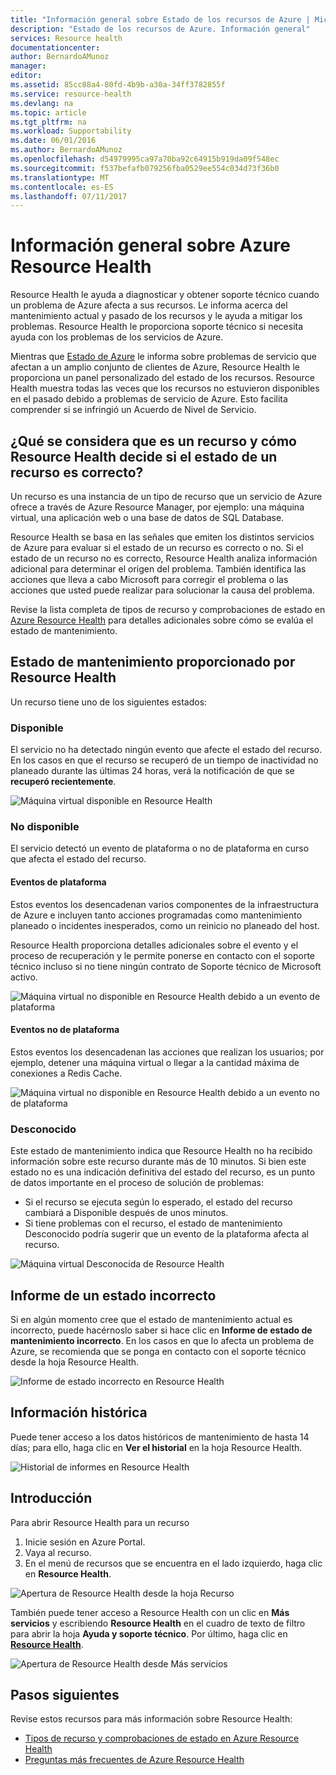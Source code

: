 ```yaml
---
title: "Información general sobre Estado de los recursos de Azure | Microsoft Docs"
description: "Estado de los recursos de Azure. Información general"
services: Resource health
documentationcenter: 
author: BernardoAMunoz
manager: 
editor: 
ms.assetid: 85cc88a4-80fd-4b9b-a30a-34ff3782855f
ms.service: resource-health
ms.devlang: na
ms.topic: article
ms.tgt_pltfrm: na
ms.workload: Supportability
ms.date: 06/01/2016
ms.author: BernardoAMunoz
ms.openlocfilehash: d54979995ca97a70ba92c64915b919da09f548ec
ms.sourcegitcommit: f537befafb079256fba0529ee554c034d73f36b0
ms.translationtype: MT
ms.contentlocale: es-ES
ms.lasthandoff: 07/11/2017
---
```

# <a name="azure-resource-health-overview"></a>Información general sobre Azure Resource Health
 
Resource Health le ayuda a diagnosticar y obtener soporte técnico cuando un problema de Azure afecta a sus recursos. Le informa acerca del mantenimiento actual y pasado de los recursos y le ayuda a mitigar los problemas. Resource Health le proporciona soporte técnico si necesita ayuda con los problemas de los servicios de Azure.

Mientras que [Estado de Azure](https://status.azure.com) le informa sobre problemas de servicio que afectan a un amplio conjunto de clientes de Azure, Resource Health le proporciona un panel personalizado del estado de los recursos. Resource Health muestra todas las veces que los recursos no estuvieron disponibles en el pasado debido a problemas de servicio de Azure. Esto facilita comprender si se infringió un Acuerdo de Nivel de Servicio. 

## <a name="what-is-considered-a-resource-and-how-does-resource-health-decides-if-a-resource-is-healthy-or-not"></a>¿Qué se considera que es un recurso y cómo Resource Health decide si el estado de un recurso es correcto?
Un recurso es una instancia de un tipo de recurso que un servicio de Azure ofrece a través de Azure Resource Manager, por ejemplo: una máquina virtual, una aplicación web o una base de datos de SQL Database.

Resource Health se basa en las señales que emiten los distintos servicios de Azure para evaluar si el estado de un recurso es correcto o no. Si el estado de un recurso no es correcto, Resource Health analiza información adicional para determinar el origen del problema. También identifica las acciones que lleva a cabo Microsoft para corregir el problema o las acciones que usted puede realizar para solucionar la causa del problema. 

Revise la lista completa de tipos de recurso y comprobaciones de estado en [Azure Resource Health](resource-health-checks-resource-types.md) para detalles adicionales sobre cómo se evalúa el estado de mantenimiento.

## <a name="health-status-provided-by-resource-health"></a>Estado de mantenimiento proporcionado por Resource Health
Un recurso tiene uno de los siguientes estados:

### <a name="available"></a>Disponible
El servicio no ha detectado ningún evento que afecte el estado del recurso. En los casos en que el recurso se recuperó de un tiempo de inactividad no planeado durante las últimas 24 horas, verá la notificación de que se **recuperó recientemente**.

![Máquina virtual disponible en Resource Health](./media/resource-health-overview/Available.png)

### <a name="unavailable"></a>No disponible
El servicio detectó un evento de plataforma o no de plataforma en curso que afecta el estado del recurso.

#### <a name="platform-events"></a>Eventos de plataforma
Estos eventos los desencadenan varios componentes de la infraestructura de Azure e incluyen tanto acciones programadas como mantenimiento planeado o incidentes inesperados, como un reinicio no planeado del host.

Resource Health proporciona detalles adicionales sobre el evento y el proceso de recuperación y le permite ponerse en contacto con el soporte técnico incluso si no tiene ningún contrato de Soporte técnico de Microsoft activo.

![Máquina virtual no disponible en Resource Health debido a un evento de plataforma](./media/resource-health-overview/Unavailable.png)

#### <a name="non-platform-events"></a>Eventos no de plataforma
Estos eventos los desencadenan las acciones que realizan los usuarios; por ejemplo, detener una máquina virtual o llegar a la cantidad máxima de conexiones a Redis Cache.

![Máquina virtual no disponible en Resource Health debido a un evento no de plataforma](./media/resource-health-overview/Unavailable_NonPlatform.png)

### <a name="unknown"></a>Desconocido
Este estado de mantenimiento indica que Resource Health no ha recibido información sobre este recurso durante más de 10 minutos. Si bien este estado no es una indicación definitiva del estado del recurso, es un punto de datos importante en el proceso de solución de problemas:
* Si el recurso se ejecuta según lo esperado, el estado del recurso cambiará a Disponible después de unos minutos.
* Si tiene problemas con el recurso, el estado de mantenimiento Desconocido podría sugerir que un evento de la plataforma afecta al recurso.

![Máquina virtual Desconocida de Resource Health](./media/resource-health-overview/Unknown.png)

## <a name="report-an-incorrect-status"></a>Informe de un estado incorrecto
Si en algún momento cree que el estado de mantenimiento actual es incorrecto, puede hacérnoslo saber si hace clic en **Informe de estado de mantenimiento incorrecto**. En los casos en que lo afecta un problema de Azure, se recomienda que se ponga en contacto con el soporte técnico desde la hoja Resource Health. 

![Informe de estado incorrecto en Resource Health](./media/resource-health-overview/incorrect-status.png)

## <a name="historical-information"></a>Información histórica
Puede tener acceso a los datos históricos de mantenimiento de hasta 14 días; para ello, haga clic en **Ver el historial** en la hoja Resource Health. 

![Historial de informes en Resource Health](./media/resource-health-overview/history-blade.png)

## <a name="getting-started"></a>Introducción
Para abrir Resource Health para un recurso
1.  Inicie sesión en Azure Portal.
2.  Vaya al recurso.
3.  En el menú de recursos que se encuentra en el lado izquierdo, haga clic en **Resource Health**.

![Apertura de Resource Health desde la hoja Recurso](./media/resource-health-overview/from-resource-blade.png)

También puede tener acceso a Resource Health con un clic en **Más servicios** y escribiendo **Resource Health** en el cuadro de texto de filtro para abrir la hoja **Ayuda y soporte técnico**. Por último, haga clic en [**Resource Health**](https://ms.portal.azure.com/#blade/Microsoft_Azure_Monitoring/AzureMonitoringBrowseBlade/resourceHealth).

![Apertura de Resource Health desde Más servicios](./media/resource-health-overview/FromOtherServices.png)

## <a name="next-steps"></a>Pasos siguientes

Revise estos recursos para más información sobre Resource Health:
-  [Tipos de recurso y comprobaciones de estado en Azure Resource Health](resource-health-checks-resource-types.md)
-  [Preguntas más frecuentes de Azure Resource Health](resource-health-faq.md)




